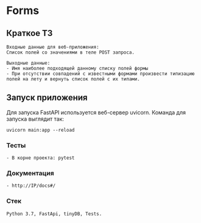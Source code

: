 # Forms

## Краткое ТЗ
```
Входные данные для веб-приложения:
Список полей со значениями в теле POST запроса.

Выходные данные:
- Имя наиболее подходящей данному списку полей формы
- При отсутствии совпадений с известными формами произвести типизацию полей на лету и вернуть список полей с их типами.

```

## Запуск приложения
Для запуска FastAPI используется веб-сервер uvicorn. Команда для запуска выглядит так:  
```
uvicorn main:app --reload
```

### Тесты
```
- В корне проекта: pytest
```

### Документация
```
- http://IP/docs#/
```

### Стек
```
Python 3.7, FastApi, tinyDB, Tests.
```
